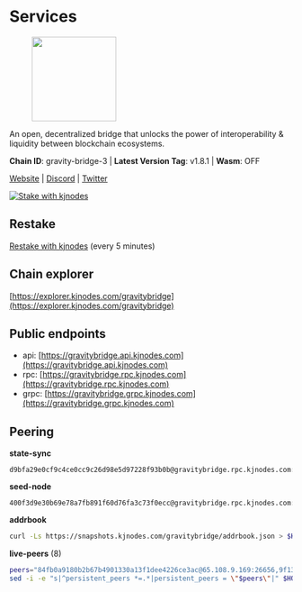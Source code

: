 # Services

<figure><img src="https://raw.githubusercontent.com/kj89/testnet_manuals/main/pingpub/logos/gravitybridge.png" width="150" alt=""><figcaption></figcaption></figure>

An open, decentralized bridge that unlocks the power of  interoperability & liquidity between blockchain ecosystems.

**Chain ID**: gravity-bridge-3 | **Latest Version Tag**: v1.8.1 | **Wasm**: OFF

[Website](https://www.gravitybridge.net) | [Discord](https://discord.gg/ARV8dTSjAk) | [Twitter](https://twitter.com/gravity_bridge)

[![Stake with kjnodes](https://i.ibb.co/cr44Q8j/button-stake-with-kjnodes.png)](https://restake.app/gravitybridge/gravityvaloper1nw3uavthnjwsgrrjzav2wdg9m0pw7k4fc7hvlz)

## Restake

[Restake with kjnodes](https://restake.app/gravitybridge/gravityvaloper1nw3uavthnjwsgrrjzav2wdg9m0pw7k4fc7hvlz) (every 5 minutes)
## Chain explorer
[https://explorer.kjnodes.com/gravitybridge](https://explorer.kjnodes.com/gravitybridge)

## Public endpoints

* api: [https://gravitybridge.api.kjnodes.com](https://gravitybridge.api.kjnodes.com)
* rpc: [https://gravitybridge.rpc.kjnodes.com](https://gravitybridge.rpc.kjnodes.com)
* grpc: [https://gravitybridge.grpc.kjnodes.com](https://gravitybridge.grpc.kjnodes.com)

## Peering

**state-sync**

```text
d9bfa29e0cf9c4ce0cc9c26d98e5d97228f93b0b@gravitybridge.rpc.kjnodes.com:26656
```

**seed-node**

```text
400f3d9e30b69e78a7fb891f60d76fa3c73f0ecc@gravitybridge.rpc.kjnodes.com:26659
```

**addrbook**
```bash
curl -Ls https://snapshots.kjnodes.com/gravitybridge/addrbook.json > $HOME/.gravity/config/addrbook.json
```

**live-peers** (8)
```bash
peers="84fb0a9180b2b67b4901330a13f1dee4226ce3ac@65.108.9.169:26656,9f13103f7eb8e82c6ba18eb53ba18ed88dac6950@65.109.69.59:14256,3eae7c785e7038b3c1376dc2fc8e6cff9d0ad709@65.108.121.110:14656,d9bfa29e0cf9c4ce0cc9c26d98e5d97228f93b0b@65.109.88.38:26656,16f40620f1b1942246015f35c40dd9fc84e51b01@66.94.124.27:26656,1f43c723cb26092e20263905cbd71609d87a9c00@172.104.202.149:26656,b2608e51a520866a91637ca3b354903bc5b46bfa@137.184.214.71:26656,46374f308b7cbf6a8d8242bad8666760b433cb9d@62.171.164.145:26656"
sed -i -e "s|^persistent_peers *=.*|persistent_peers = \"$peers\"|" $HOME/.gravity/config/config.toml
```
